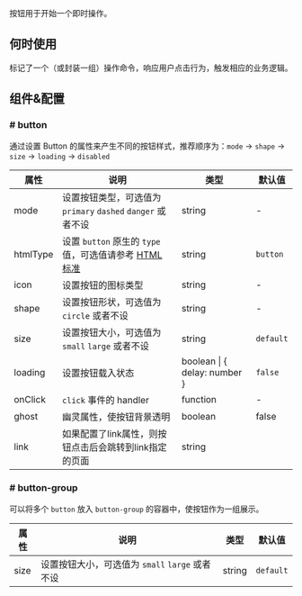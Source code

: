 按钮用于开始一个即时操作。

## 何时使用

标记了一个（或封装一组）操作命令，响应用户点击行为，触发相应的业务逻辑。

## 组件&配置

### # button

通过设置 Button 的属性来产生不同的按钮样式，推荐顺序为：`mode` -> `shape` -> `size` -> `loading` -> `disabled`

属性 | 说明 | 类型 | 默认值
-----|-----|-----|------
mode | 设置按钮类型，可选值为 `primary` `dashed` `danger` 或者不设 | string | -
htmlType | 设置 `button` 原生的 `type` 值，可选值请参考 [HTML 标准](https://developer.mozilla.org/en-US/docs/Web/HTML/Element/button#attr-type) | string | `button`
icon | 设置按钮的图标类型 | string | -
shape | 设置按钮形状，可选值为 `circle` 或者不设 | string | -
size | 设置按钮大小，可选值为 `small` `large` 或者不设 | string | `default`
loading | 设置按钮载入状态 | boolean &#124; { delay: number } | `false`
onClick | `click` 事件的 handler | function | -
ghost | 幽灵属性，使按钮背景透明 | boolean | false
link | 如果配置了link属性，则按钮点击后会跳转到link指定的页面 | string | 


### # button-group

可以将多个 `button` 放入 `button-group` 的容器中，使按钮作为一组展示。

属性 | 说明 | 类型 | 默认值
-----|-----|-----|------
size | 设置按钮大小，可选值为 `small` `large` 或者不设 | string | `default`